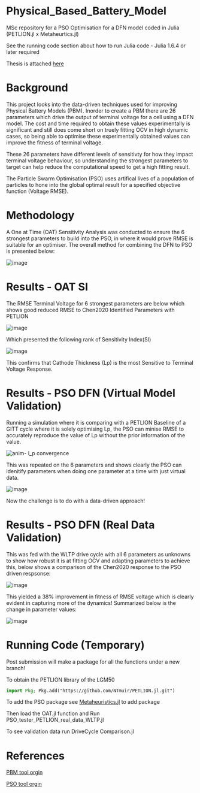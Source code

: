 # Physical_Based_Battery_Model
MSc repository for a PSO Optimisation for a DFN model coded in Julia (PETLION.jl x Metaheurtics.jl)

See the running code section about how to run Julia code - Julia 1.6.4 or later required

Thesis is attached [here](https://github.com/NTmuir/NTM_Physical_Based_Battery_Model/blob/main/17053998_Artifically%20Informed%20Data%20Driven%20Physics%20Based%20Battery%20Model%20Parameterisation%20with%20Particle%20Swarm%20Optimisation%20method%20for%20the%20LGM50%20dataset_ENGR7019.pdf)

# Background
This project looks into the data-driven techniques used for improving Physical Battery Models (PBM). Inorder to create a PBM there are 26 parameters which drive the output of terminal voltage for a cell using a DFN model. The cost and time required to obtain these values experimentally is significant and still does come short on truely fitting OCV in high dynamic cases, so being able to optimise these experimentally obtained values can improve the fitness of terminal voltage.

These 26 parameters have different levels of sensitivty for how they impact terminal voltage behaviour, so understanding the strongest parameters to target can help reduce the computational speed to get a high fitting result.

The Particle Swarm Optimisation (PSO) uses artifical lives of a population of particles to hone into the global optimal result for a specified objective function (Voltage RMSE). 

# Methodology
A One at Time (OAT) Sensitivity Analysis was conducted to ensure the 6 strongest parameters to build into the PSO, in where it would prove RMSE is suitable for an optimiser. The overall method for combining the DFN to PSO is presented below:

![image](https://user-images.githubusercontent.com/83457561/193078851-1ab98247-ca2f-4123-8cbb-ebf1ea1043a6.png)

# Results - OAT SI
The RMSE Terminal Voltage for 6 strongest parameters are below which shows good reduced RMSE to Chen2020 Identified Parameters with PETLION 

![image](https://user-images.githubusercontent.com/83457561/193079668-b34700b3-d4f3-4478-966e-d831176ee6ec.png)

Which presented the following rank of Sensitivity Index(SI)

![image](https://user-images.githubusercontent.com/83457561/193080663-7427bd54-905d-446f-b764-7185e69c4b0e.png)

This confirms that Cathode Thickness (Lp) is the most Sensitive to Terminal Voltage Response.

# Results - PSO DFN (Virtual Model Validation)
Running a simulation where it is comparing with a PETLION Baseline of a GITT cycle where it is solely optimising Lp, the PSO can minise RMSE to accurately reproduce the value of Lp without the prior information of the value.  

![anim- l_p convergence](https://user-images.githubusercontent.com/83457561/193082319-eb46452d-946e-41b1-beaa-c4453798516d.gif)


This was repeated on the 6 parameters and shows clearly the PSO can idenitify parameters when doing one parameter at a time with just virtual data.

![image](https://user-images.githubusercontent.com/83457561/193084237-f3dbbe20-3ee3-42ac-b4ce-d7d2b8f8b199.png)

Now the challenge is to do with a data-driven approach!
# Results - PSO DFN (Real Data Validation)
This was fed with the WLTP drive cycle with all 6 parameters as unknowns to show how robust it is at fitting OCV and adapting parameters to achieve this, below shows a comparison of the Chen2020 response to the PSO driven respsonse:

![image](https://user-images.githubusercontent.com/83457561/193083366-2ab0efb3-ecda-4ed0-a529-c63e68b47022.png)

This yielded a 38% improvement in fitness of RMSE voltage which is clearly evident in capturing more of the dynamics! Summarized below is the change in parameter values:

![image](https://user-images.githubusercontent.com/83457561/193083768-0be65a26-8a90-42e7-95b7-aeb3dd61dc2d.png)

# Running Code (Temporary)
Post submission will make a package for all the functions under a new branch!

To obtain the PETLION library of the LGM50
```julia
import Pkg; Pkg.add("https://github.com/NTmuir/PETLION.jl.git")
```
To add the PSO package see [Metaheuristics.jl](https://github.com/jmejia8/Metaheuristics.jl) to add package

Then load the OAT.jl function and Run PSO_tester_PETLION_real_data_WLTP.jl

To see validation data run DriveCycle Comparison.jl

# References 

[PBM tool orgin](https://github.com/MarcBerliner/PETLION.jl)

[PSO tool orgin](https://github.com/jmejia8/Metaheuristics.jl)

